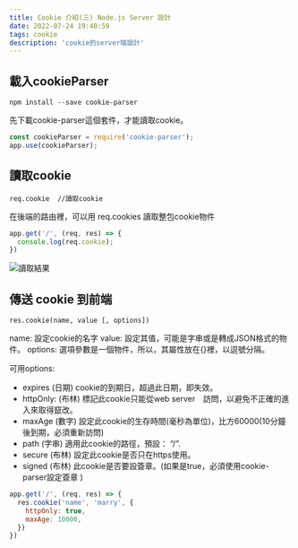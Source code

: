 ```yaml
---
title: Cookie 介紹(三) Node.js Server 設計
date: 2022-07-24 19:40:59
tags: cookie
description: 'cookie的server端設計'
---
```


## 載入cookieParser

``` 
npm install --save cookie-parser
```

先下載cookie-parser這個套件，才能讀取cookie。

``` js
const cookieParser = require('cookie-parser');
app.use(cookieParser);
```

## 讀取cookie

```
req.cookie  //讀取cookie
```

在後端的路由裡，可以用 req.cookies 讀取整包cookie物件

``` js
app.get('/', (req, res) => {
  console.log(req.cookie);
})
```

![讀取結果](https://cdn-images-1.medium.com/max/1100/1*MGJQh6eKcOY12UDRUylx5A.png)


## 傳送 cookie 到前端

```
res.cookie(name, value [, options])
```

name: 設定cookie的名字
value: 設定其值，可能是字串或是轉成JSON格式的物件。
options: 選項參數是一個物件，所以，其屬性放在{}裡，以逗號分隔。

可用options:

- expires (日期) cookie的到期日，超過此日期，即失效。
- httpOnly: (布林) 標記此cookie只能從web server　訪問，以避免不正確的進入來取得竄改。
- maxAge (數字) 設定此cookie的生存時間(毫秒為單位)，比方60000(10分鐘後到期，必須重新訪問)
- path (字串) 適用此cookie的路徑，預設： “/”.
- secure (布林) 設定此cookie是否只在https使用。
- signed (布林) 此cookie是否要設簽章。(如果是true，必須使用cookie-parser設定簽章 )


``` js
app.get('/', (req, res) => {
  res.cookie('name', 'marry', {
    httpOnly: true,
    maxAge: 10000,
  })
})
```

